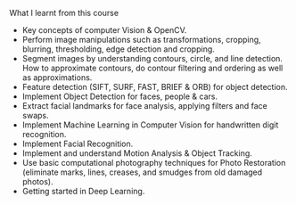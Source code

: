 What I learnt from this course

* Key concepts of computer Vision & OpenCV.
* Perform image manipulations such as transformations, cropping, blurring, thresholding, edge detection and cropping.
* Segment images by understanding contours, circle, and line detection. How to approximate contours, do contour filtering and ordering as well as approximations.
* Feature detection (SIFT, SURF, FAST, BRIEF & ORB) for object detection.
* Implement Object Detection for faces, people & cars.
* Extract facial landmarks for face analysis, applying filters and face swaps.
* Implement Machine Learning in Computer Vision for handwritten digit recognition.
* Implement Facial Recognition.
* Implement and understand Motion Analysis & Object Tracking.
* Use basic computational photography techniques for Photo Restoration (eliminate marks, lines, creases, and smudges from old damaged photos).
* Getting started in Deep Learning.
